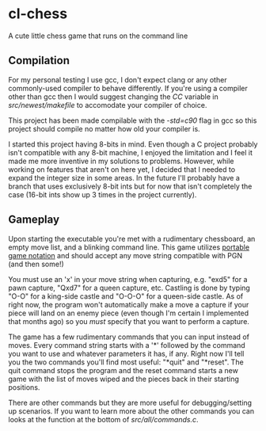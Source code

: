 # cl-chess
A cute little chess game that runs on the command line

## Compilation
For my personal testing I use gcc, I don't expect clang or any other commonly-used compiler to behave differently. If you're using a compiler other than gcc then I would suggest changing the *CC* variable in *src/newest/makefile* to accomodate your compiler of choice.

This project has been made compilable with the *-std=c90* flag in gcc so this project should compile no matter how old your compiler is.

I started this project having 8-bits in mind. Even though a C project probably isn't compatible with any 8-bit machine, I enjoyed the limitation and I feel it made me more inventive in my solutions to problems. However, while working on features that aren't on here yet, I decided that I needed to expand the integer size in some areas. In the future I'll probably have a branch that uses exclusively 8-bit ints but for now that isn't completely the case (16-bit ints show up 3 times in the project currently).

## Gameplay
Upon starting the executable you're met with a rudimentary chessboard, an empty move list, and a blinking command line. This game utilizes [portable game notation](https://en.wikipedia.org/wiki/Portable_Game_Notation) and should accept any move string compatible with PGN (and then some!)

You must use an 'x' in your move string when capturing, e.g. "exd5" for a pawn capture, "Qxd7" for a queen capture, etc. Castling is done by typing "O-O" for a king-side castle and "O-O-O" for a queen-side castle. As of right now, the program won't automatically make a move a capture if your piece will land on an enemy piece (even though I'm certain I implemented that months ago) so you *must* specify that you want to perform a capture.

The game has a few rudimentary commands that you can input instead of moves. Every command string starts with a '\*' followed by the command you want to use and whatever parameters it has, if any. Right now I'll tell you the two commands you'll find most useful: "\*quit" and "\*reset". The quit command stops the program and the reset command starts a new game with the list of moves wiped and the pieces back in their starting positions. 

There are other commands but they are more useful for debugging/setting up scenarios. If you want to learn more about the other commands you can looks at the function at the bottom of *src/all/commands.c*.
